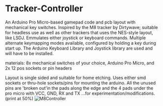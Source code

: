 # Tracker-Controller
An Arduino Pro Micro-based gamepad code and pcb layout with mechanical key switches. Inspired by the M8 tracker by Dirtywave; suitable for headless use as well as other trackers that uses the NES-style layout, like LSDJ.
Emmulates either joystick or keyboard commands.  Multiple alternate keymapping modes available, configured by holding a key during start up.   The Arduino Keyboard Library and Joystick library are used and will have to be installed.

materials:
8x mechanical switches of your choice, Arduino Pro Micro, and 2x 12 pos sockets or pin headers

Layout is single sided and suitable for home etching.   Uses either smd sockets or thru-hole sockets/pins for mounting the arduino.
All the unused pins are 'broken out'in the pads along the edge and the 4 pads under the pro micro with VCC, GND, RX and TX ...for experimentation/modifications.  
(print at 50%)
![M8Controller](https://github.com/miotislucifugis/Tracker-Controller/assets/20709580/824c516a-1140-4270-9e31-48e3c63163a6)
